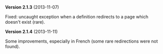 **Version 2.1.3** (2013-11-07)

Fixed: uncaught exception when a definition redirects to a page which doesn't exist (rare).

**Version 2.1.4** (2013-11-11)

Some improvements, especially in French (some rare redirections were not found).